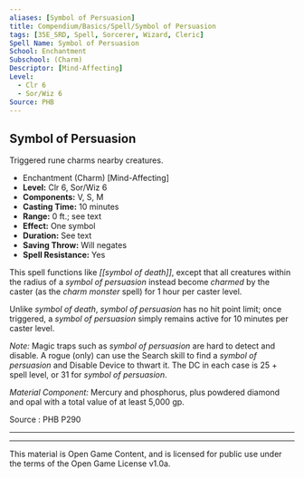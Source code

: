 ```yaml
---
aliases: [Symbol of Persuasion]
title: Compendium/Basics/Spell/Symbol of Persuasion
tags: [35E_SRD, Spell, Sorcerer, Wizard, Cleric]
Spell Name: Symbol of Persuasion
School: Enchantment
Subschool: (Charm)
Descriptor: [Mind-Affecting]
Level:
  - Clr 6
  - Sor/Wiz 6
Source: PHB
---
```



## Symbol of Persuasion

Triggered rune charms nearby creatures.

*   Enchantment (Charm) [Mind-Affecting]
*   **Level:** Clr 6, Sor/Wiz 6
*   **Components:** V, S, M
*   **Casting Time:** 10 minutes
*   **Range:** 0 ft.; see text
*   **Effect:** One symbol
*   **Duration:** See text
*   **Saving Throw:** Will negates
*   **Spell Resistance:** Yes

This spell functions like <i>[[symbol of death]]</i>, except that all creatures within the radius of a <i>symbol of persuasion</i> instead become <i>charmed</i> by the caster (as the <i>charm monster</i> spell) for 1 hour per caster level.

Unlike <i>symbol of death</i>, <i>symbol of persuasion</i> has no hit point limit; once triggered, a <i>symbol of persuasion</i> simply remains active for 10 minutes per caster level.

<i>Note:</i> Magic traps such as <i>symbol of persuasion</i> are hard to detect and disable. A rogue (only) can use the Search skill to find a <i>symbol of persuasion</i> and Disable Device to thwart it. The DC in each case is 25 + spell level, or 31 for <i>symbol of persuasion</i>.

<i>Material Component:</i> Mercury and phosphorus, plus powdered diamond and opal with a total value of at least 5,000 gp.


Source : PHB P290

---

---

This material is Open Game Content, and is licensed for public use under
the terms of the Open Game License v1.0a.
